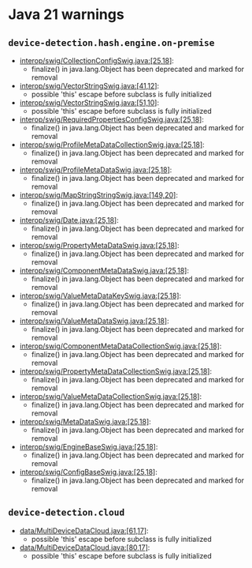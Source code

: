 # Java 21 warnings

## `device-detection.hash.engine.on-premise`

- [interop/swig/CollectionConfigSwig.java:[25,18]](./device-detection.hash.engine.on-premise/src/main/java/fiftyone/devicedetection/hash/engine/onpremise/interop/swig/CollectionConfigSwig.java#L25C18):
  - finalize() in java.lang.Object has been deprecated and marked for removal
- [interop/swig/VectorStringSwig.java:[41,12]](./device-detection.hash.engine.on-premise/src/main/java/fiftyone/devicedetection/hash/engine/onpremise/interop/swig/VectorStringSwig.java#L41C12):
  - possible 'this' escape before subclass is fully initialized
- [interop/swig/VectorStringSwig.java:[51,10]](./device-detection.hash.engine.on-premise/src/main/java/fiftyone/devicedetection/hash/engine/onpremise/interop/swig/VectorStringSwig.java#L51C10):
  - possible 'this' escape before subclass is fully initialized
- [interop/swig/RequiredPropertiesConfigSwig.java:[25,18]](./device-detection.hash.engine.on-premise/src/main/java/fiftyone/devicedetection/hash/engine/onpremise/interop/swig/RequiredPropertiesConfigSwig.java#L25C18):
  - finalize() in java.lang.Object has been deprecated and marked for removal
- [interop/swig/ProfileMetaDataCollectionSwig.java:[25,18]](./device-detection.hash.engine.on-premise/src/main/java/fiftyone/devicedetection/hash/engine/onpremise/interop/swig/ProfileMetaDataCollectionSwig.java#L25C18):
  - finalize() in java.lang.Object has been deprecated and marked for removal
- [interop/swig/ProfileMetaDataSwig.java:[25,18]](./device-detection.hash.engine.on-premise/src/main/java/fiftyone/devicedetection/hash/engine/onpremise/interop/swig/ProfileMetaDataSwig.java#L25C18):
  - finalize() in java.lang.Object has been deprecated and marked for removal
- [interop/swig/MapStringStringSwig.java:[149,20]](./device-detection.hash.engine.on-premise/src/main/java/fiftyone/devicedetection/hash/engine/onpremise/interop/swig/MapStringStringSwig.java#L149C20):
  - finalize() in java.lang.Object has been deprecated and marked for removal
- [interop/swig/Date.java:[25,18]](./device-detection.hash.engine.on-premise/src/main/java/fiftyone/devicedetection/hash/engine/onpremise/interop/swig/Date.java#L25C18):
  - finalize() in java.lang.Object has been deprecated and marked for removal
- [interop/swig/PropertyMetaDataSwig.java:[25,18]](./device-detection.hash.engine.on-premise/src/main/java/fiftyone/devicedetection/hash/engine/onpremise/interop/swig/PropertyMetaDataSwig.java#L25C18):
  - finalize() in java.lang.Object has been deprecated and marked for removal
- [interop/swig/ComponentMetaDataSwig.java:[25,18]](./device-detection.hash.engine.on-premise/src/main/java/fiftyone/devicedetection/hash/engine/onpremise/interop/swig/ComponentMetaDataSwig.java#L25C18):
  - finalize() in java.lang.Object has been deprecated and marked for removal
- [interop/swig/ValueMetaDataKeySwig.java:[25,18]](./device-detection.hash.engine.on-premise/src/main/java/fiftyone/devicedetection/hash/engine/onpremise/interop/swig/ValueMetaDataKeySwig.java#L25C18):
  - finalize() in java.lang.Object has been deprecated and marked for removal
- [interop/swig/ValueMetaDataSwig.java:[25,18]](./device-detection.hash.engine.on-premise/src/main/java/fiftyone/devicedetection/hash/engine/onpremise/interop/swig/ValueMetaDataSwig.java#L25C18):
  - finalize() in java.lang.Object has been deprecated and marked for removal
- [interop/swig/ComponentMetaDataCollectionSwig.java:[25,18]](./device-detection.hash.engine.on-premise/src/main/java/fiftyone/devicedetection/hash/engine/onpremise/interop/swig/ComponentMetaDataCollectionSwig.java#L25C18):
  - finalize() in java.lang.Object has been deprecated and marked for removal
- [interop/swig/PropertyMetaDataCollectionSwig.java:[25,18]](./device-detection.hash.engine.on-premise/src/main/java/fiftyone/devicedetection/hash/engine/onpremise/interop/swig/PropertyMetaDataCollectionSwig.java#L25C18):
  - finalize() in java.lang.Object has been deprecated and marked for removal
- [interop/swig/ValueMetaDataCollectionSwig.java:[25,18]](./device-detection.hash.engine.on-premise/src/main/java/fiftyone/devicedetection/hash/engine/onpremise/interop/swig/ValueMetaDataCollectionSwig.java#L25C18):
  - finalize() in java.lang.Object has been deprecated and marked for removal
- [interop/swig/MetaDataSwig.java:[25,18]](./device-detection.hash.engine.on-premise/src/main/java/fiftyone/devicedetection/hash/engine/onpremise/interop/swig/MetaDataSwig.java#L25C18):
  - finalize() in java.lang.Object has been deprecated and marked for removal
- [interop/swig/EngineBaseSwig.java:[25,18]](./device-detection.hash.engine.on-premise/src/main/java/fiftyone/devicedetection/hash/engine/onpremise/interop/swig/EngineBaseSwig.java#L25C18):
  - finalize() in java.lang.Object has been deprecated and marked for removal
- [interop/swig/ConfigBaseSwig.java:[25,18]](./device-detection.hash.engine.on-premise/src/main/java/fiftyone/devicedetection/hash/engine/onpremise/interop/swig/ConfigBaseSwig.java#L25C18):
  - finalize() in java.lang.Object has been deprecated and marked for removal

## `device-detection.cloud`

- [data/MultiDeviceDataCloud.java:[61,17]](./device-detection.cloud/src/main/java/fiftyone/devicedetection/cloud/data/MultiDeviceDataCloud.java#L61C17):
  - possible 'this' escape before subclass is fully initialized
- [data/MultiDeviceDataCloud.java:[80,17]](./device-detection.cloud/src/main/java/fiftyone/devicedetection/cloud/data/MultiDeviceDataCloud.java#L80C17):
  - possible 'this' escape before subclass is fully initialized
